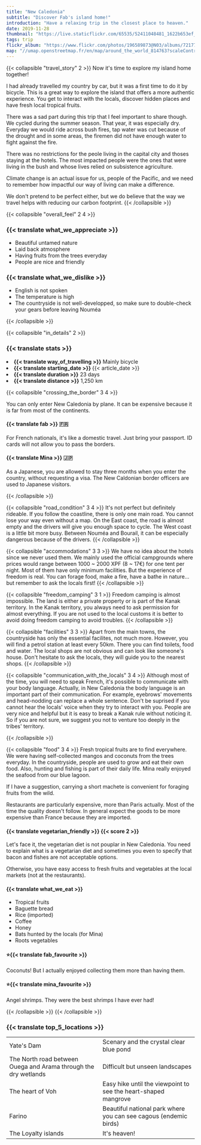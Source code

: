 ```yaml
---
title: "New Caledonia"
subtitle: "Discover Fab's island home!"
introduction: "Have a relaxing trip in the closest place to heaven."
date: 2019-11-28
thumbnail: "https://live.staticflickr.com/65535/52411048481_1622b653ef_c.jpg"
tags: trip
flickr_album: "https://www.flickr.com/photos/196589873@N03/albums/72177720302710352"
map: "//umap.openstreetmap.fr/en/map/around_the_world_814763?scaleControl=false&miniMap=false&scrollWheelZoom=false&zoomControl=true&allowEdit=false&moreControl=true&searchControl=null&tilelayersControl=null&embedControl=null&datalayersControl=true&onLoadPanel=undefined&captionBar=false#7/-20.910/166.926"
---
```

{{< collapsible "travel_story" 2 >}}
Now it's time to explore my island home together!

I had already travelled my country by car, but it was a first time to do it by bicycle.
This is a great way to explore the island that offers a more authentic experience.
You get to interact with the locals, discover hidden places and have fresh local tropical fruits.

There was a sad part during this trip that I feel important to share though. We cycled during the summer season. That year, it was especially dry.
Everyday we would ride across bush fires, tap water was cut because of the drought and in some areas, the firemen did not have enough water to fight against the fire.

There was no restrictions for the peole living in the capital city and thoses staying at the hotels. 
The most impacted people were the ones that were living in the bush and whose lives relied on subsistence agriculture.

Climate change is an actual issue for us, people of the Pacific, and we need to remember how impactful our way of living can make a difference.

We don't pretend to be perfect either, but we do believe that the way we travel helps with reducing our carbon footprint.
{{< /collapsible >}}

{{< collapsible "overall_feel" 2 4 >}}
<h3>{{< translate what_we_appreciate >}}</h3>

- Beautiful untamed nature
- Laid back atmosphere
- Having fruits from the trees everyday
- People are nice and friendly
  
<h3>{{< translate what_we_dislike >}}</h3>

- English is not spoken
- The temperature is high
- The countryside is not well-developped, so make sure to double-check your gears before leaving Nouméa

{{< /collapsible >}}

{{< collapsible "in_details" 2 >}}

<h3>{{< translate stats >}}</h3>

<li><b>{{< translate way_of_travelling >}}</b> Mainly bicycle</li>
<li><b>{{< translate starting_date >}} </b>{{< article_date >}}</li> 
<li><b>{{< translate duration >}}</b> 23 days</li>
<li><b>{{< translate distance >}}</b> 1,250 km</li>

{{< collapsible "crossing_the_border" 3 4 >}}

You can only enter New Caledonia by plane. It can be expensive because it is far from most of the continents.

<h4>{{< translate fab >}} 🇫🇷</h4>
For French nationals, it's like a domestic travel. Just bring your passport. ID cards will not allow you to pass the borders.

<h4>{{< translate Mina >}} 🇯🇵</h4>
As a Japanese, you are allowed to stay three months when you enter the country, without requesting a visa. The New Caldonian border officers are used to Japanese visitors.

{{< /collapsible >}}

{{< collapsible "road_condition" 3 4 >}}
It's not perfect but definitely rideable.
If you follow the coastline, there is only one main road. You cannot lose your way even without a map.
On the East coast, the road is almost empty and the drivers will give you enough space to cycle.
The West coast is a little bit more busy. Between Nouméa and Bourail, it can be especially dangerous because of the drivers.
{{< /collapsible >}}

{{< collapsible "accommodations" 3 3 >}}
We have no idea about the hotels since we never used them. We mainly used the official campgrounds where prices would range between 1000 ~ 2000 XPF (8 ~ 17€) for one tent per night.
Most of them have only minimum facilities. 
But the experience of freedom is real. You can forage food, make a fire, have a bathe in nature... but remember to ask the locals first! 
{{< /collapsible >}}

{{< collapsible "freedom_camping" 3 1 >}}
Freedom camping is almost impossible. The land is either a private property or is part of the Kanak territory.
In the Kanak territory, you always need to ask permission for almost everything. If you are not used to the local customs it is better to avoid doing freedom camping to avoid troubles.
{{< /collapsible >}}

{{< collapsible "facilities" 3 3 >}}
Apart from the main towns, the countryside has only the essential facilites, not much more.
However, you will find a petrol station at least every 50km. There you can find toilets, food and water.
The local shops are not obvious and can look like someone's house. Don't hesitate to ask the locals, they will guide you to the nearest shops. 
{{< /collapsible >}}

{{< collapsible "communication_with_the_locals" 3 4 >}}
Although most of the time, you will need to speak French, it's possible to communicate with your body language. Actually, in New Caledonia the body language is an important part of their communication. For example, eyebrows' movements and head-nodding can replace a whole sentence. Don't be suprised if you cannot hear the locals' voice when they try to interact with you.
People are very nice and helpful but it is easy to break a Kanak rule without noticing it. So if you are not sure, we suggest you not to venture too deeply in the tribes' territory. 

{{< /collapsible >}}

{{< collapsible "food" 3 4 >}}
Fresh tropical fruits are to find everywhere. We were having self-collected mangos and coconuts from the trees everyday.
In the countryside, people are used to grow and eat their own food. Also, hunting and fishing is part of their daily life.
Mina really enjoyed the seafood from our blue lagoon.

If I have a suggestion, carrying a short machete is convenient for foraging fruits from the wild.

Restaurants are particularly expensive, more than Paris actually. Most of the time the quality doesn't follow. 
In general expect the goods to be more expensive than France because they are imported.

<h4>{{< translate vegetarian_friendly >}} {{< score 2 >}}</h4>
Let's face it, the vegetarian diet is not pouplar in New Caledonia. You need to explain what is a vegetarian diet and sometimes you even to specify that bacon and fishes are not acceptable options.

Otherwise, you have easy access to fresh fruits and vegetables at the local markets (not at the restaurants).

<h4>{{< translate what_we_eat >}}</h4> 

- Tropical fruits
- Baguette bread
- Rice (imported)
- Coffee
- Honey
- Bats hunted by the locals (for Mina)
- Roots vegetables
  
<h4>⭐{{< translate fab_favourite >}}</h4>
Coconuts! But I actually enjoyed collecting them more than having them.
<h4>⭐{{< translate mina_favourite >}}</h4>
Angel shrimps. They were the best shrimps I have ever had!

{{< /collapsible >}}
{{< /collapsible >}}

### {{< translate top_5_locations >}}
|             |             |
|-------------|-------------|
|   Yate's Dam    |   Scenary and the crystal clear blue pond    |
|   The North road between Ouega and Arama through the dry wetlands    |   Difficult but unseen landscapes    |
|   The heart of Voh    |   Easy hike until the viewpoint to see the heart-shaped mangrove     |
|   Farino    |   Beautiful national park where you can see cagous (endemic birds)    |
|   The Loyalty islands    |   It's heaven!    |

